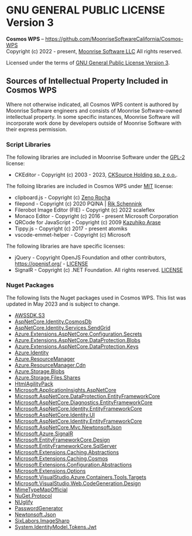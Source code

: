 # GNU GENERAL PUBLIC LICENSE  Version 3

**Cosmos WPS** – https://github.com/MoonriseSoftwareCalifornia/Cosmos-WPS <br>
Copyright (c) 2022 - present, [Moonrise Software LLC](https://www.moonrise.net) All rights reserved.

Licensed under the terms of [GNU General Public License Version 3](LICENSE.txt).

## Sources of Intellectual Property Included in Cosmos WPS

Where not otherwise indicated, all Cosmos WPS content is authored by Moonrise Software engineers and consists of Moonrise Software-owned intellectual property. In some specific instances, Moonrise Software will incorporate work done by developers outside of Moonrise Software with their express permission.

### Script Libraries

The following libraries are included in Moonrise Software under the [GPL-2](http://www.gnu.org/licenses/gpl.html) license:

* CKEditor - Copyright (c) 2003 - 2023, [CKSource Holding sp. z o.o.](https://github.com/ckeditor/ckeditor5).

The folloing libraries are included in Cosmos WPS under [MIT](https://en.wikipedia.org/wiki/MIT_License) license:

* clipboard.js - Copyright (c) [Zeno Rocha](https://zenorocha.github.io/clipboard.js)
* filepond - Copyright (c) 2020 PQINA | [Rik Schennink](rik@pqina.nl)
* Filerobot Image Editor (FIE) - Copyright (c) 2022 scaleflex
* Monaco Editor - Copyright (c) 2016 - present Microsoft Corporation
* QRCode for JavaScript - Copyright (c) 2009 [Kazuhiko Arase](http://www.d-project.com/)
* Tippy.js - Copyright (c) 2017 - present atomiks
* vscode-emmet-helper - Copyright (c) Microsoft

The following libraries are have specific licenses:

* jQuery - Copyright OpenJS Foundation and other contributors, https://openjsf.org/ - [LICENSE](https://github.com/jquery/jquery-ui/blob/main/LICENSE.txt)
* SignalR - Copyright (c) .NET Foundation. All rights reserved. [LICENSE](https://github.com/SignalR/SignalR/blob/main/LICENSE.txt)

### Nuget Packages


The following lists the Nuget packages used in Cosmos WPS. This list was updated in May 2023 and is subject to change.

* [AWSSDK.S3](https://www.nuget.org/packages/AWSSDK.S3)
* [AspNetCore.Identity.CosmosDb](https://www.nuget.org/packages/AspNetCore.Identity.CosmosDb)
* [AspNetCore.Identity.Services.SendGrid](https://www.nuget.org/packages/AspNetCore.Identity.Services.SendGrid)
* [Azure.Extensions.AspNetCore.Configuration.Secrets](https://www.nuget.org/packages/Azure.Extensions.AspNetCore.Configuration.Secrets)
* [Azure.Extensions.AspNetCore.DataProtection.Blobs](https://www.nuget.org/packages/Azure.Extensions.AspNetCore.DataProtection.Blobs)
* [Azure.Extensions.AspNetCore.DataProtection.Keys](https://www.nuget.org/packages/Azure.Extensions.AspNetCore.DataProtection.Keys)
* [Azure.Identity](https://www.nuget.org/packages/Azure.Identity)
* [Azure.ResourceManager](https://www.nuget.org/packages/Azure.ResourceManager)
* [Azure.ResourceManager.Cdn](https://www.nuget.org/packages/Azure.ResourceManager.Cdn)
* [Azure.Storage.Blobs](https://www.nuget.org/packages/Azure.Storage.Blobs)
* [Azure.Storage.Files.Shares](https://www.nuget.org/packages/Azure.Storage.Files.Shares)
* [HtmlAgilityPack](https://www.nuget.org/packages/HtmlAgilityPack)
* [Microsoft.ApplicationInsights.AspNetCore](https://www.nuget.org/packages/Microsoft.ApplicationInsights.AspNetCore)
* [Microsoft.AspNetCore.DataProtection.EntityFrameworkCore](https://www.nuget.org/packages/Microsoft.AspNetCore.DataProtection.EntityFrameworkCore)
* [Microsoft.AspNetCore.Diagnostics.EntityFrameworkCore](https://www.nuget.org/packages/Microsoft.AspNetCore.Diagnostics.EntityFrameworkCore)
* [Microsoft.AspNetCore.Identity.EntityFrameworkCore](https://www.nuget.org/packages/Microsoft.AspNetCore.Identity.EntityFrameworkCore)
* [Microsoft.AspNetCore.Identity.UI](https://www.nuget.org/packages/Microsoft.AspNetCore.Identity.UI)
* [Microsoft.AspNetCore.Identity.EntityFrameworkCore](https://www.nuget.org/packages/Microsoft.AspNetCore.Identity.EntityFrameworkCore)
* [Microsoft.AspNetCore.Mvc.NewtonsoftJson](https://www.nuget.org/packages/Microsoft.AspNetCore.Mvc.NewtonsoftJson)
* [Microsoft.Azure.SignalR](https://www.nuget.org/packages/Microsoft.Azure.SignalR)
* [Microsoft.EntityFrameworkCore.Design](https://www.nuget.org/packages/Microsoft.EntityFrameworkCore.Design)
* [Microsoft.EntityFrameworkCore.SqlServer](https://www.nuget.org/packages/Microsoft.EntityFrameworkCore.SqlServer)
* [Microsoft.Extensions.Caching.Abstractions](https://www.nuget.org/packages/Microsoft.Extensions.Caching.Abstractions)
* [Microsoft.Extensions.Caching.Cosmos](https://www.nuget.org/packages/Microsoft.Extensions.Caching.Cosmos)
* [Microsoft.Extensions.Configuration.Abstractions](https://www.nuget.org/packages/Microsoft.Extensions.Configuration.Abstractions)
* [Microsoft.Extensions.Options](https://www.nuget.org/packages/Microsoft.Extensions.Options)
* [Microsoft.VisualStudio.Azure.Containers.Tools.Targets](https://www.nuget.org/packages/Microsoft.VisualStudio.Azure.Containers.Tools.Targets)
* [Microsoft.VisualStudio.Web.CodeGeneration.Design](https://www.nuget.org/packages/Microsoft.VisualStudio.Web.CodeGeneration.Design)
* [MimeTypeMapOfficial](https://www.nuget.org/packages/MimeTypeMapOfficial)
* [NuGet.Protocol](https://www.nuget.org/packages/NuGet.Protocol)
* [NUglify](https://www.nuget.org/packages/NUglify)
* [PasswordGenerator](https://www.nuget.org/packages/PasswordGenerator)
* [Newtonsoft.Json](https://www.nuget.org/packages/Newtonsoft.Json)
* [SixLabors.ImageSharp](https://www.nuget.org/packages/SixLabors.ImageSharp)
* [System.IdentityModel.Tokens.Jwt](https://www.nuget.org/packages/System.IdentityModel.Tokens.Jwt)

